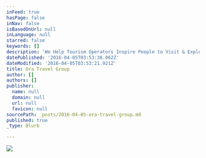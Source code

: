 ```yaml
---
inFeed: true
hasPage: false
inNav: false
isBasedOnUrl: null
inLanguage: null
starred: false
keywords: []
description: 'We Help Tourism Operators Inspire People to Visit & Explore Botswana'
datePublished: '2016-04-05T03:53:38.062Z'
dateModified: '2016-04-05T03:53:21.921Z'
title: Ora Travel Group
author: []
authors: []
publisher:
  name: null
  domain: null
  url: null
  favicon: null
sourcePath: _posts/2016-04-05-ora-travel-group.md
published: true
_type: Blurb

---
```

![](https://the-grid-user-content.s3-us-west-2.amazonaws.com/b0586ed1-9c68-4051-abe3-13d54071efdc.jpg)